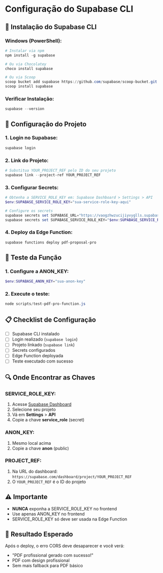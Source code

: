 # Configuração do Supabase CLI

## 🚀 Instalação do Supabase CLI

### **Windows (PowerShell):**
```powershell
# Instalar via npm
npm install -g supabase

# Ou via Chocolatey
choco install supabase

# Ou via Scoop
scoop bucket add supabase https://github.com/supabase/scoop-bucket.git
scoop install supabase
```

### **Verificar Instalação:**
```powershell
supabase --version
```

## 🔧 Configuração do Projeto

### **1. Login no Supabase:**
```powershell
supabase login
```

### **2. Link do Projeto:**
```powershell
# Substitua YOUR_PROJECT_REF pelo ID do seu projeto
supabase link --project-ref YOUR_PROJECT_REF
```

### **3. Configurar Secrets:**
```powershell
# Obtenha a SERVICE_ROLE_KEY em: Supabase Dashboard > Settings > API
$env:SUPABASE_SERVICE_ROLE_KEY="sua-service-role-key-aqui"

# Configure os secrets
supabase secrets set SUPABASE_URL="https://vaogzhwzucijiyvyglls.supabase.co"
supabase secrets set SUPABASE_SERVICE_ROLE_KEY="$env:SUPABASE_SERVICE_ROLE_KEY"
```

### **4. Deploy da Edge Function:**
```powershell
supabase functions deploy pdf-proposal-pro
```

## 🧪 Teste da Função

### **1. Configure a ANON_KEY:**
```powershell
$env:SUPABASE_ANON_KEY="sua-anon-key"
```

### **2. Execute o teste:**
```powershell
node scripts/test-pdf-pro-function.js
```

## 📋 Checklist de Configuração

- [ ] Supabase CLI instalado
- [ ] Login realizado (`supabase login`)
- [ ] Projeto linkado (`supabase link`)
- [ ] Secrets configurados
- [ ] Edge Function deployada
- [ ] Teste executado com sucesso

## 🔍 Onde Encontrar as Chaves

### **SERVICE_ROLE_KEY:**
1. Acesse [Supabase Dashboard](https://supabase.com/dashboard)
2. Selecione seu projeto
3. Vá em **Settings** > **API**
4. Copie a chave **service_role** (secret)

### **ANON_KEY:**
1. Mesmo local acima
2. Copie a chave **anon** (public)

### **PROJECT_REF:**
1. Na URL do dashboard: `https://supabase.com/dashboard/project/YOUR_PROJECT_REF`
2. O `YOUR_PROJECT_REF` é o ID do projeto

## ⚠️ Importante

- **NUNCA** exponha a SERVICE_ROLE_KEY no frontend
- Use apenas ANON_KEY no frontend
- SERVICE_ROLE_KEY só deve ser usada na Edge Function

## 🎯 Resultado Esperado

Após o deploy, o erro CORS deve desaparecer e você verá:
- "PDF profissional gerado com sucesso!"
- PDF com design profissional
- Sem mais fallback para PDF básico
